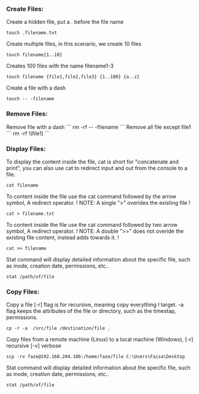   <h3> Create Files: </h3>
 
 Create a hidden file, put a . before the file name
```
touch .filename.txt
```
  Create multiple files, in this scenario, we create 10 files
```  
touch filename{1..10}
```
Creates 100 files with the name filename1-3 
```
touch filename {file1,file2,file3} {1..100} {a..z}
 ```
Create a file with a dash
```
touch -- -filename
 ```

 <h3> Remove Files: </h3>
Remove file with a dash
```
rm -rf -- -filename	
 ```
Remove all file except file1
```
rm -rf !(file1)		
```


 <h3> Display Files: </h3>

To display the content inside the file, cat is short for "concatenate and print", you can also use cat to redirect input and out from the console to a file.

```
cat filename	
```

To content inside the file use the cat command followed by the arrow symbol, A redirect operator. 
! NOTE: A single ">" overides the existing file !
```
cat > filename.txt
```

To content inside the file use the cat command followed by two arrow symbol, A redirect operator. 
! NOTE: A double ">>" does not overide the existing file content, instead adds towards it. !
```
cat >> filename	
```

Stat command will display detailed information about the specific file, such as inode, creation date, permissions, etc..
```
stat /path/of/file
```


 <h3> Copy Files: </h3>

Copy a file [-r] flag is for recursive, meaning copy everything I target. -a flag keeps the attributes of the file or directory, such as the timestap, permissions.
```
cp -r -a  /src/file /destination/file .
```






Copy files from a remote machine (Linux) to a local machine (Windows), [-r] recursive  [-v] verbose


```
scp -rv faze@192.168.204.106:/home/faze/file C:\Users\Faisa\Desktop
```



Stat command will display detailed information about the specific file, such as inode, creation date, permissions, etc..
```
stat /path/of/file
```


